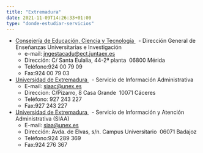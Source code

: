 ```yaml
---
title: "Extremadura"
date: 2021-11-09T14:26:33+01:00
type: "donde-estudiar-servicios"
---
```

<ul>
<li><a title="Enlace externo, se abre en ventana nueva" href="http://www.juntaex.es/" rel="external" target="_blank">Consejer&iacute;a de Educaci&oacute;n, Ciencia y Tecnolog&iacute;a <i class="icon fas fa-external-link-alt"></i></a><span>&nbsp;</span><img alt="" src="http://www.mecd.gob.es/docroot/fckeditor/images/smiley/mepsyd-ico/ico-internet.gif" />&nbsp;- Direcci&oacute;n General de Ense&ntilde;anzas Universitarias e Investigaci&oacute;n&nbsp;
<ul>
<li>e-mail:<span>&nbsp;</span><a href="mailto:jngestacadu@ect.juntaex.es">jngestacadu@ect.juntaex.es</a><span>&nbsp;</span><img alt="" src="http://www.mecd.gob.es/docroot/fckeditor/images/smiley/mepsyd-ico/ico-mail.gif" /></li>
<li>Direcci&oacute;n: C/ Santa Eulalia, 44-2&ordf; planta&nbsp; 06800 M&eacute;rida</li>
<li>Tel&eacute;fono:924 00 79 09</li>
<li>Fax:924 00 79 03</li>
</ul>
</li>
<li><a title="Enlace externo, se abre en ventana nueva" href="http://www.unex.es/" rel="external" target="_blank">Universidad de Extremadura <i class="icon fas fa-external-link-alt"></i></a><span>&nbsp;</span><img alt="" src="http://www.mecd.gob.es/docroot/fckeditor/images/smiley/mepsyd-ico/ico-internet.gif" />&nbsp;- Servicio de Informaci&oacute;n Administrativa&nbsp;
<ul>
<li>E-mail:<span>&nbsp;</span><a href="mailto:siaac@unex.es">siaac@unex.es</a><span>&nbsp;</span><img alt="" src="http://www.mecd.gob.es/docroot/fckeditor/images/smiley/mepsyd-ico/ico-mail.gif" /></li>
<li>Direccion: C/Pizarro, 8 Casa Grande&nbsp; 10071 C&aacute;ceres</li>
<li>Tel&eacute;fono: 927 243 227</li>
<li>Fax:927 243 227</li>
</ul>
</li>
<li><a title="Enlace externo, se abre en ventana nueva" href="http://www.unex.es/siaa" rel="external" target="_blank">Universidad de Extremadura <i class="icon fas fa-external-link-alt"></i></a><span>&nbsp;</span><img alt="" src="http://www.mecd.gob.es/docroot/fckeditor/images/smiley/mepsyd-ico/ico-internet.gif" />&nbsp;- Servicio de Informaci&oacute;n y Atenci&oacute;n Administrativa (SIAA)&nbsp;
<ul>
<li>E-mail:<span>&nbsp;</span><a href="mailto:siaa@unex.es">siaa@unex.es</a><span>&nbsp;</span><img alt="" src="http://www.mecd.gob.es/docroot/fckeditor/images/smiley/mepsyd-ico/ico-mail.gif" /></li>
<li>Direcci&oacute;n: Avda. de Elvas, s/n. Campus Universitario&nbsp; 06071 Badajoz</li>
<li>Tel&eacute;fono:924 289 369</li>
<li>Fax:924 276 367</li>
</ul>
</li>
</ul>